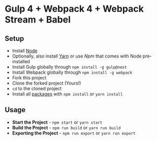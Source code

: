 # Gulp 4 + Webpack 4 + Webpack Stream + Babel

## Setup

- Install [Node](https://nodejs.org/)
- Optionally, also install [Yarn](https://yarnpkg.com/) or use *Npm* that comes with Node pre-installed
- Install Gulp globally through `npm install -g gulp@next`
- Install Webpack globally through `npm install -g webpack`
- Fork this project
- Clone the forked project (Yours!)
- `cd` to the cloned project
- Install all [packages](./package.json) with `npm install` or `yarn install`

## Usage

- **Start the Project** - `npm start` or `yarn start`
- **Build the Project** - `npm run build` or `yarn run build`
- **Exporting the Project** - `npm run export` or `yarn run export`

